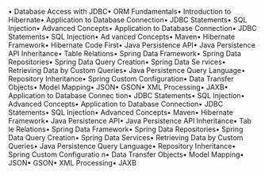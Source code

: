 • Database Access with JDBC• ORM Fundamentals• Introduction to Hibernate• Application to Database Connection• JDBC Statements• SQL Injection• Advanced Concepts• Application to Database Connection• JDBC Statements• SQL Injection• Ad
vanced Concepts• Maven• Hibernate Framework• Hibernate Code First• Java Persistence API• Java Persistence API Inheritance• Table Relations• Spring Data Framework• Spring Data Repositories• Spring Data Query Creation• Spring Data Se
rvices• Retrieving Data by Custom Queries• Java Persistence Query Language• Repository Inheritance• Spring Custom Configuration• Data Transfer Objects• Model Mapping• JSON• GSON• XML Processing• JAXB• Application to Database Connec
tion• JDBC Statements• SQL Injection• Advanced Concepts• Application to Database Connection• JDBC Statements• SQL Injection• Advanced Concepts• Maven• Hibernate Framework• Java Persistence API• Java Persistence API Inheritance• Tab
le Relations• Spring Data Framework• Spring Data Repositories• Spring Data Query Creation• Spring Data Services• Retrieving Data by Custom Queries• Java Persistence Query Language• Repository Inheritance• Spring Custom Configuratio
n• Data Transfer Objects• Model Mapping• JSON• GSON• XML Processing• JAXB
